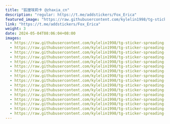 ```yaml
---
title: "狐狸埃莉卡 @zhaxia_cn"
description: "regular: https://t.me/addstickers/Fox_Erica"
featured_image: "https://raw.githubusercontent.com/kylelin1998/tg-sticker-spreading-worldwide-images/main/img/4a27d316-6372-4b56-99f6-c4b1ab1e2485.jpg"
link: "https://t.me/addstickers/Fox_Erica"
weight: 3
date: 2024-05-04T08:06:04+08:00
images:
  - https://raw.githubusercontent.com/kylelin1998/tg-sticker-spreading-worldwide-images/main/img/4a27d316-6372-4b56-99f6-c4b1ab1e2485.jpg
  - https://raw.githubusercontent.com/kylelin1998/tg-sticker-spreading-worldwide-images/main/img/c8b3615f-e008-4ad2-8db4-d92e25014b87.jpg
  - https://raw.githubusercontent.com/kylelin1998/tg-sticker-spreading-worldwide-images/main/img/e654ede4-cb76-489d-b063-c03ecf7bb354.jpg
  - https://raw.githubusercontent.com/kylelin1998/tg-sticker-spreading-worldwide-images/main/img/08265573-85f4-4e03-8a96-82c2d339542f.jpg
  - https://raw.githubusercontent.com/kylelin1998/tg-sticker-spreading-worldwide-images/main/img/05bd162f-7a7b-4323-a51b-dabec02f9084.jpg
  - https://raw.githubusercontent.com/kylelin1998/tg-sticker-spreading-worldwide-images/main/img/54d12678-6b49-4b7b-88b7-0140a761c667.jpg
  - https://raw.githubusercontent.com/kylelin1998/tg-sticker-spreading-worldwide-images/main/img/696a8d29-9100-4160-b453-525aa4242414.jpg
  - https://raw.githubusercontent.com/kylelin1998/tg-sticker-spreading-worldwide-images/main/img/0b8adc2f-ced6-476a-a5c2-515634e797ef.jpg
  - https://raw.githubusercontent.com/kylelin1998/tg-sticker-spreading-worldwide-images/main/img/d0b65cc3-471f-4c64-a7f2-6b5912bb69b6.jpg
  - https://raw.githubusercontent.com/kylelin1998/tg-sticker-spreading-worldwide-images/main/img/14cbd1be-d3dc-41b0-a955-dbaf839ea473.jpg
  - https://raw.githubusercontent.com/kylelin1998/tg-sticker-spreading-worldwide-images/main/img/725ab0f4-4122-4035-a67e-059a1fdf6ae7.jpg
  - https://raw.githubusercontent.com/kylelin1998/tg-sticker-spreading-worldwide-images/main/img/faee7275-cd81-489b-9795-bda5ee85c897.jpg
  - https://raw.githubusercontent.com/kylelin1998/tg-sticker-spreading-worldwide-images/main/img/0f838617-ae3a-4fc3-a656-5983137dfb9f.jpg
  - https://raw.githubusercontent.com/kylelin1998/tg-sticker-spreading-worldwide-images/main/img/511191b1-3b3b-4fc0-aa92-bff6d87fa282.jpg
  - https://raw.githubusercontent.com/kylelin1998/tg-sticker-spreading-worldwide-images/main/img/6a75ad7f-2b22-4b60-88f2-376b166a7017.jpg
  - https://raw.githubusercontent.com/kylelin1998/tg-sticker-spreading-worldwide-images/main/img/b0a44eeb-4747-47fb-aa8f-e6dd17493a8d.jpg
---
```

